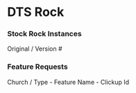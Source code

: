 # DTS Rock

### Stock Rock Instances
Original / Version #

### Feature Requests
Church / Type - Feature Name - Clickup Id
